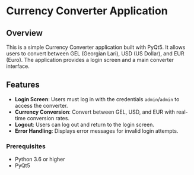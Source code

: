 # Currency Converter Application

## Overview

This is a simple Currency Converter application built with PyQt5. It allows users to convert between GEL (Georgian Lari), USD (US Dollar), and EUR (Euro). The application provides a login screen and a main converter interface.

## Features

- **Login Screen**: Users must log in with the credentials `admin`/`admin` to access the converter.
- **Currency Conversion**: Convert between GEL, USD, and EUR with real-time conversion rates.
- **Logout**: Users can log out and return to the login screen.
- **Error Handling**: Displays error messages for invalid login attempts.


### Prerequisites

- Python 3.6 or higher
- PyQt5


